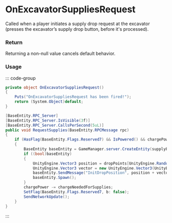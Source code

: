<Badge type="danger" text="Carbon Compatible"/><Badge type="warning" text="Oxide Compatible"/>
# OnExcavatorSuppliesRequest
Called when a player initiates a supply drop request at the excavator (presses the excavator’s supply drop button, before it's processed).
### Return
Returning a non-null value cancels default behavior.

### Usage
::: code-group
```csharp [Example]
private object OnExcavatorSuppliesRequest()
{
	Puts("OnExcavatorSuppliesRequest has been fired!");
	return (System.Object)default;
}
```
```csharp [Source — Assembly-CSharp @ ExcavatorSignalComputer]
[BaseEntity.RPC_Server]
[BaseEntity.RPC_Server.IsVisible(3f)]
[BaseEntity.RPC_Server.CallsPerSecond(5uL)]
public void RequestSupplies(BaseEntity.RPCMessage rpc)
{
	if (HasFlag(BaseEntity.Flags.Reserved7) && IsPowered() && chargePower >= chargeNeededForSupplies)
	{
		BaseEntity baseEntity = GameManager.server.CreateEntity(supplyPlanePrefab.resourcePath);
		if ((bool)baseEntity)
		{
			UnityEngine.Vector3 position = dropPoints[UnityEngine.Random.Range(0, dropPoints.Length)].position;
			UnityEngine.Vector3 vector = new UnityEngine.Vector3(UnityEngine.Random.Range(-3f, 3f), 0f, UnityEngine.Random.Range(-3f, 3f));
			baseEntity.SendMessage("InitDropPosition", position + vector, UnityEngine.SendMessageOptions.DontRequireReceiver);
			baseEntity.Spawn();
		}
		chargePower -= chargeNeededForSupplies;
		SetFlag(BaseEntity.Flags.Reserved7, b: false);
		SendNetworkUpdate();
	}
}

```
:::
